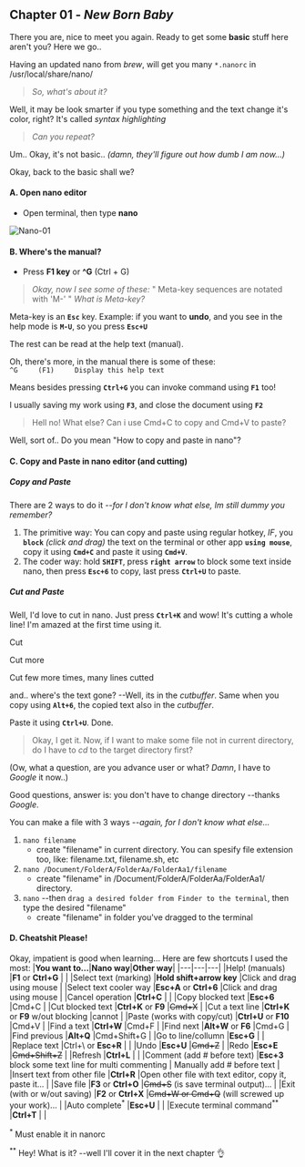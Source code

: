 ## Chapter 01 - _New Born Baby_

There you are, nice to meet you again. Ready to get some **basic** stuff here aren't you?
Here we go..

Having an updated nano from _brew_, will get you many `*.nanorc` in /usr/local/share/nano/
>_So, what's about it?_

Well, it may be look smarter if you type something and the text change it's color, right?
It's called _syntax highlighting_

>_Can you repeat?_

Um.. Okay, it's not basic.. _(damn, they'll figure out how dumb I am now...)_

Okay, back to the basic shall we?


#### A. Open nano editor
   - Open terminal, then type **nano**

![Nano-01](https://user-images.githubusercontent.com/85201626/180642708-44b96556-627e-4695-ad21-eafe1ec18820.jpeg)

#### B. Where's the manual?
  - Press **F1 key** or **^G** (Ctrl + G)
>_Okay, now I see some of these:_ " Meta-key sequences are notated with 'M-' " _What is Meta-key?_

Meta-key is an **`Esc`** key. Example: if you want to **undo**, and you see in the help mode is **`M-U`**, so you press **`Esc+U`**

The rest can be read at the help text (manual).

Oh, there's more, in the manual there is some of these: `^G     (F1)     Display this help text`

Means besides pressing **`Ctrl+G`** you can invoke command using **`F1`** too!

I usually saving my work using **`F3`**, and close the document using **`F2`**

>Hell no! What else? Can i use Cmd+C to copy and Cmd+V to paste?

Well, sort of.. Do you mean "How to copy and paste in nano"?

#### C. Copy and Paste in nano editor (and cutting)
##### Copy and Paste
There are 2 ways to do it --_for I don't know what else, Im still dummy you remember?_
  1. The primitive way: You can copy and paste using regular hotkey, _IF_, you **`block`** _(click and drag)_ the text on the terminal or other app **`using mouse`**, copy it using **`Cmd+C`** and paste it using **`Cmd+V`**.
  2. The coder way: hold **`SHIFT`**, press **`right arrow`** to block some text inside nano, then press **`Esc+6`** to copy, last press **`Ctrl+U`** to paste.

##### Cut and Paste
Well, I'd love to cut in nano. Just press **`Ctrl+K`** and wow! It's cutting a whole line! I'm amazed at the first time using it.

Cut

Cut more

Cut few more times, many lines cutted

and.. where's the text gone? --Well, its in the _cutbuffer_. Same when you copy using **`Alt+6`**, the copied text also in the _cutbuffer_.

Paste it using **`Ctrl+U`**. Done.

>Okay, I get it. Now, if I want to make some file not in current directory, do I have to _cd_ to the target directory first?

(Ow, what a question, are you advance user or what? _Damn_, I have to _Google_ it now..)

Good questions, answer is: you don't have to change directory --thanks _Google_.

You can make a file with 3 ways --_again, for I don't know what else..._
   1. `nano filename`
      - create "filename" in current directory. You can spesify file extension too, like: filename.txt, filename.sh, etc
   2. `nano /Document/FolderA/FolderAa/FolderAa1/filename`
      - create "filename" in /Document/FolderA/FolderAa/FolderAa1/ directory.
   3. `nano` --then `drag a desired folder from Finder to the terminal`, then type the desired "filename"
      - create "filename" in folder you've dragged to the terminal

#### D. Cheatshit Please!
Okay, impatient is good when learning...
Here are few shortcuts I used the most:
|**You want to...**|**Nano way**|**Other way**|
|---|---|---|
|Help! (manuals)              |**F1** or **Ctrl+G**          |                |
|Select text (marking)        |**Hold shift+arrow key**  |Click and drag using mouse   |
|Select text cooler way       |**Esc+A** or **Ctrl+6**       |Click and drag using mouse   |
|Cancel operation             |**Ctrl+C**                |                             |
|Copy blocked text            |**Esc+6**                 |Cmd+C                        |
|Cut blocked text             |**Ctrl+K** or **F9**          |~~Cmd+X~~                    |
|Cut a text line              |**Ctrl+K** or **F9** w/out blocking |cannot                       |
|Paste (works with copy/cut)  |**Ctrl+U** or **F10**         |Cmd+V                        |
|Find a text                  |**Ctrl+W**                |Cmd+F                        |
|Find next                    |**Alt+W** or **F6**           |Cmd+G                        |
|Find previous                |**Alt+Q**                 |Cmd+Shift+G                  |
|Go to line/collumn           |**Esc+G**                 |                             |
|Replace text                 |Ctrl+\ or **Esc+R**       |                             |
|Undo                         |**Esc+U**                 |~~Cmd+Z~~                    |
|Redo                         |**Esc+E**                |~~Cmd+Shift+Z~~              |
|Refresh                      |**Ctrl+L**               |                             |
|Comment (add # before text)  |**Esc+3** block some text line for multi commenting | Manually add # before text  |
|Insert text from other file  |**Ctrl+R**                |Open other file with text editor, copy it, paste it... |
|Save file                    |**F3** or **Ctrl+O**          |~~Cmd+S~~ (is save terminal output)...       |
|Exit (with or w/out saving)  |**F2** or **Ctrl+X**          |~~Cmd+W or Cmd+Q~~ (will screwed up your work)...       |
|Auto complete<sup>*</sup>    |**Esc+U**                 |                            |
|Execute terminal command<sup>**</sup>     |**Ctrl+T**   |                             |

<sup>*</sup> Must enable it in nanorc

<sup>**</sup> Hey! What is it? --well I'll cover it in the next chapter 👌
